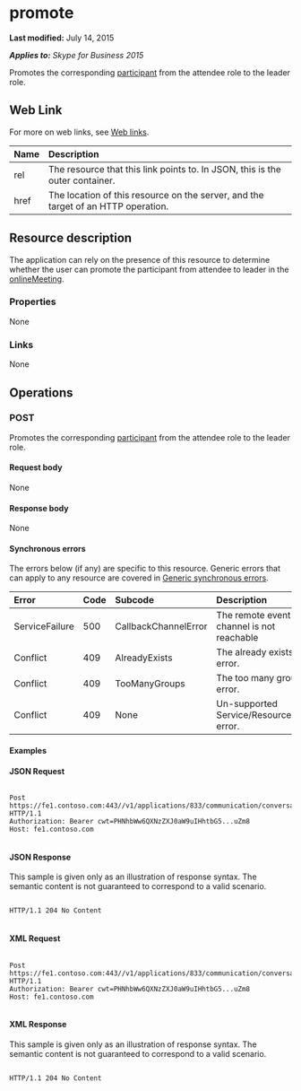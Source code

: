 
# promote 


**Last modified:** July 14, 2015

_**Applies to:** Skype for Business 2015_

Promotes the corresponding [participant](participant_ref.md) from the attendee role to the leader role.

## Web Link
<a name="sectionSection0"> </a>

For more on web links, see [Web links](WebLinks.md).



|**Name**|**Description**|
|:-----|:-----|
|rel|The resource that this link points to. In JSON, this is the outer container.|
|href|The location of this resource on the server, and the target of an HTTP operation.|

## Resource description
<a name="sectionSection1"> </a>

The application can rely on the presence of this resource to determine whether the user can promote the participant from attendee to leader in the [onlineMeeting](onlineMeeting_ref.md). 


### Properties

None


### Links

None


## Operations
<a name="sectionSection2"> </a>




### POST

Promotes the corresponding [participant](participant_ref.md) from the attendee role to the leader role.


#### Request body

None


#### Response body

None


#### Synchronous errors

The errors below (if any) are specific to this resource. Generic errors that can apply to any resource are covered in [Generic synchronous errors](GenericSynchronousErrors.md).



|**Error**|**Code**|**Subcode**|**Description**|
|:-----|:-----|:-----|:-----|
|ServiceFailure|500|CallbackChannelError|The remote event channel is not reachable|
|Conflict|409|AlreadyExists|The already exists error.|
|Conflict|409|TooManyGroups|The too many groups error.|
|Conflict|409|None|Un-supported Service/Resource/API error.|

#### Examples




#### JSON Request


```

Post https://fe1.contoso.com:443//v1/applications/833/communication/conversations/802/participants/575/promote HTTP/1.1
Authorization: Bearer cwt=PHNhbWw6QXNzZXJ0aW9uIHhtbG5...uZm8
Host: fe1.contoso.com


```


#### JSON Response

This sample is given only as an illustration of response syntax. The semantic content is not guaranteed to correspond to a valid scenario.


```

HTTP/1.1 204 No Content


```


#### XML Request


```

Post https://fe1.contoso.com:443//v1/applications/833/communication/conversations/802/participants/575/promote HTTP/1.1
Authorization: Bearer cwt=PHNhbWw6QXNzZXJ0aW9uIHhtbG5...uZm8
Host: fe1.contoso.com


```


#### XML Response

This sample is given only as an illustration of response syntax. The semantic content is not guaranteed to correspond to a valid scenario.


```

HTTP/1.1 204 No Content


```

